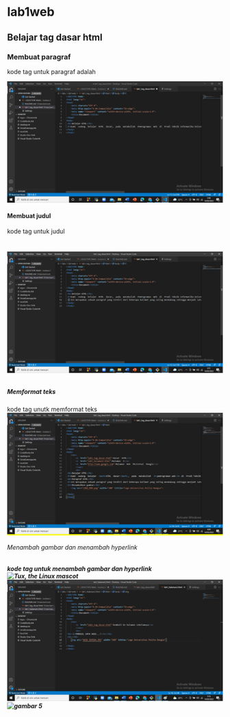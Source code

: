 # lab1web
## Belajar tag dasar html

### Membuat paragraf
kode tag untuk paragraf adalah <p>
![Gambar 1](screenshoot/ss1.jpeg)

#### Membuat judul
kode tag untuk judul <h1>
![gambar 2](screenshoot/ss2.jpeg)

##### Memformat teks
kode tag unutk memformat teks <b> <i> <mark> <strong>
![gambar 3](screenshoot/ss3.jpeg)

###### Menambah gambar dan menambah hyperlink
kode tag untuk menambah gambar dan hyperlink ![Tux, the Linux mascot](/assets/images/tux.png)
![gmabar 4](screenshoot/ss4.jpeg)
![gambar 5](screenshot/ss5.jpeg)
